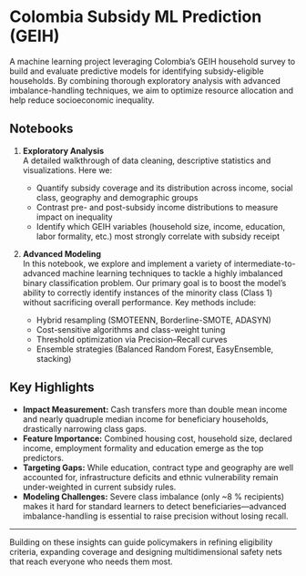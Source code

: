 # Colombia Subsidy ML Prediction (GEIH)

A machine learning project leveraging Colombia’s GEIH household survey to build and evaluate predictive models for identifying subsidy-eligible households. By combining thorough exploratory analysis with advanced imbalance-handling techniques, we aim to optimize resource allocation and help reduce socioeconomic inequality.

## Notebooks

1. **Exploratory Analysis**  
   A detailed walkthrough of data cleaning, descriptive statistics and visualizations. Here we:
   - Quantify subsidy coverage and its distribution across income, social class, geography and demographic groups  
   - Contrast pre- and post-subsidy income distributions to measure impact on inequality  
   - Identify which GEIH variables (household size, income, education, labor formality, etc.) most strongly correlate with subsidy receipt  

2. **Advanced Modeling**  
   In this notebook, we explore and implement a variety of intermediate-to-advanced machine learning techniques to tackle a highly imbalanced binary classification problem. Our primary goal is to boost the model’s ability to correctly identify instances of the minority class (Class 1) without sacrificing overall performance. Key methods include:  
   - Hybrid resampling (SMOTEENN, Borderline-SMOTE, ADASYN)  
   - Cost-sensitive algorithms and class-weight tuning  
   - Threshold optimization via Precision–Recall curves  
   - Ensemble strategies (Balanced Random Forest, EasyEnsemble, stacking)  

## Key Highlights

- **Impact Measurement:** Cash transfers more than double mean income and nearly quadruple median income for beneficiary households, drastically narrowing class gaps.  
- **Feature Importance:** Combined housing cost, household size, declared income, employment formality and education emerge as the top predictors.  
- **Targeting Gaps:** While education, contract type and geography are well accounted for, infrastructure deficits and ethnic vulnerability remain under-weighted in current subsidy rules.  
- **Modeling Challenges:** Severe class imbalance (only ~8 % recipients) makes it hard for standard learners to detect beneficiaries—advanced imbalance-handling is essential to raise precision without losing recall.

---

Building on these insights can guide policymakers in refining eligibility criteria, expanding coverage and designing multidimensional safety nets that reach everyone who needs them most.  

